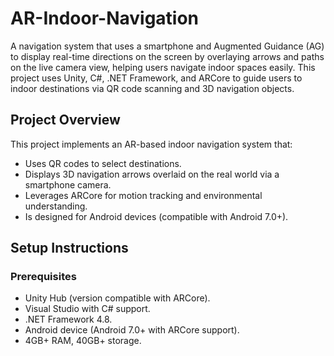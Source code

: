 # AR-Indoor-Navigation
 A navigation system that uses a smartphone and Augmented Guidance (AG) to display real-time directions on the screen by overlaying arrows and paths on the live camera view, helping users navigate indoor spaces easily. This project uses Unity, C#, .NET Framework, and ARCore to guide users to indoor destinations via QR code scanning and 3D navigation objects.
## Project Overview
This project implements an AR-based indoor navigation system that:
- Uses QR codes to select destinations.
- Displays 3D navigation arrows overlaid on the real world via a smartphone camera.
- Leverages ARCore for motion tracking and environmental understanding.
- Is designed for Android devices (compatible with Android 7.0+).
## Setup Instructions
### Prerequisites
- Unity Hub (version compatible with ARCore).
- Visual Studio with C# support.
- .NET Framework 4.8.
- Android device (Android 7.0+ with ARCore support).
- 4GB+ RAM, 40GB+ storage.
